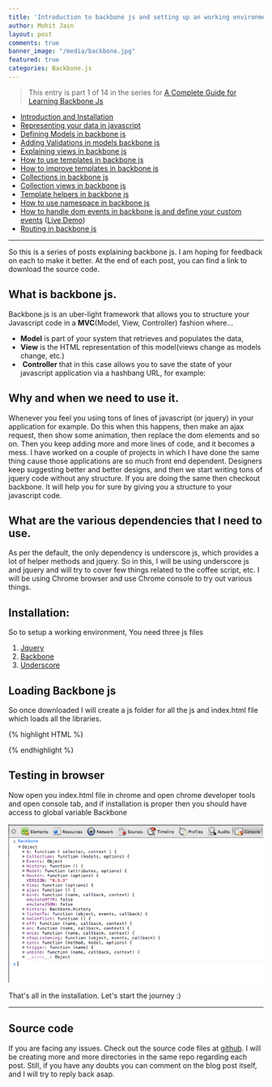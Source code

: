 ```yaml
---
title: 'Introduction to backbone js and setting up an working environment - Learning Backbone js'
author: Mohit Jain
layout: post
comments: true
banner_image: "/media/backbone.jpg"
featured: true
categories: Backbone.js
---
```


> This entry is part 1 of 14 in the series for [A Complete Guide for Learning Backbone Js](/a-complete-guide-for-learning-backbone-js/)

* [Introduction and Installation](/introduction-to-backbone-js-and-setting-up-an-working-environment)
* [Representing your data in javascript](/representing-your-data-in-javascript-learning-backbone-js)
* [Defining Models in backbone js](/defining-models-in-backbone-js-learning-backbone-js)
* [Adding Validations in models backbone js ](/adding-validations-in-models-in-backbone-js-learning-backbone-js)
* [Explaining views in backbone js](/explaining-views-in-backbone-js-learning-backbone-js)
* [How to use templates in backbone js ](/how-to-use-templates-in-backbone-js-learning-backbone-js)
* [How to improve templates in backbone js](/how-to-improve-templates-in-backbone-js-learning-backbone-js)
* [Collections in backbone js](/collections-in-backbone-js-learning-backbone-js)
* [Collection views in backbone js ](/collection-views-in-backbone-js-learning-backbone-js)
* [Template helpers in backbone js](/template-helpers-in-backbone-js-learning-backbonejs)
* [How to use namespace in backbone js ](/namespacing-in-backbone-js-learning-backbonejs)
* [How to handle dom events in backbone js and define your custom events](/listening-to-dom-events-in-backbone-js-learning-backbone-js) ([Live Demo](http://listen-dom-events-backbone.herokuapp.com))
* [Routing in backbone js](/2013/01/routers-in-backbone-js-learning-backbone-js)

***

So this is a series of posts explaining backbone js. I am hoping for feedback on each to make it better. At the end of each post, you can find a link to download the source code.


## What is backbone js.

Backbone.js is an uber-light framework that allows you to structure your Javascript code in a **MVC**(Model, View, Controller) fashion where…

*   **Model** is part of your system that retrieves and populates the data,
*   **View** is the HTML representation of this model(views change as models change, etc.)
*    **Controller** that in this case allows you to save the state of your javascript application via a hashbang URL, for example: 

## Why and when we need to use it.

Whenever you feel you using tons of lines of javascript (or jquery) in your application for example. Do this when this happens, then make an ajax request, then show some animation, then replace the dom elements and so on. Then you keep adding more and more lines of code, and it becomes a mess. I have worked on a couple of projects in which I have done the same thing cause those applications are so much front end dependent. Designers keep suggesting better and better designs, and then we start writing tons of jquery code without any structure. If you are doing the same then checkout backbone. It will help you for sure by giving you a structure to your javascript code.



## What are the various dependencies that I need to use.

As per the default, the only dependency is underscore js, which provides a lot of helper methods and jquery. So in this, I will be using underscore js and jquery and will try to cover few things related to the coffee script, etc. I will be using Chrome browser and use Chrome console to try out various things.

## Installation:

So to setup a working environment, You need three js files

1. [Jquery][1]
2. [Backbone][2]
3. [Underscore][3]

 [1]: http://jquery.com/ "Jquery Library Download"
 [2]: http://documentcloud.github.com/backbone/ "Backbone library download"
 [3]: http://underscorejs.org/ "Underscore Library download"

## Loading Backbone js

So once downloaded I will create a js folder for all the js and index.html file which loads all the libraries.

{% highlight HTML %}

<!DOCTYPE html>
<html lang="en">
    <head>
      <meta charset="utf-8">
    </head>
    <body>
      <script src="js/underscore.js"></script>
      <script src="js/jquery.js"> </script>
      <script src="js/backbone.js"></script>
    </body>
</html>

{% endhighlight %}

## Testing in browser

Now open you index.html file in chrome and open chrome developer tools and open console tab, and if installation is proper then you should have access to global variable Backbone

![Backbone Load test](/wp-content/uploads/Screen-Shot-2012-12-16-at-5.30.02-AM.png)

That's all in the installation. Let's start the journey :)

***

## Source code

If you are facing any issues. Check out the source code files at [github](https://github.com/mohitjain/learning_basics_backbone "Source Code for the post"). I will be creating more and more directories in the same repo regarding each post. Still, if you have any doubts you can comment on the blog post itself, and I will try to reply back asap.
